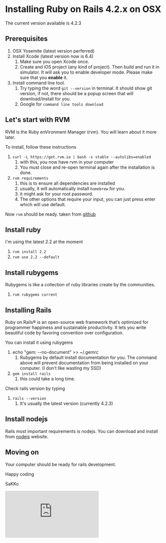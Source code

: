 # Installing Ruby on Rails 4.2.x on OSX

The current version available is 4.2.3

## Prerequisites

1. OSX Yosemite (latest version perferred)
1. Install Xcode (latest version now is 6.4)
    1. Make sure you open Xcode once.
    1. Create and iOS project (any kind of project). Then build and run it in simulator. It will ask you to enable developer mode. Please make sure that you **enable** it.
1. Install command line tool.
    1. Try typing the word `git --version` in terminal. It should show git version, if not, there should be a popup screen that will download/install for you.
    1. Google for `command line tools download`

## Let's start with RVM

RVM is the Ruby enVironment Manager (rvm). You will learn about it more later.

To install, follow these instructions

1. `curl -L https://get.rvm.io | bash -s stable --autolibs=enabled`
    1. with this, you now have rvm in your computer
    1. You must close and re-open terminal again after the installation is done.
1. `rvm requirements`
    1. this is to ensure all dependencies are installed
    1. usually, it will automatically install `homebrew` for you.
    1. it might ask for your root password.
    1. The other options that require your input, you can just press enter which will use default.

Now `rvm` should be ready. taken from [github](https://github.com/rvm/rvm)

## Install ruby

I'm using the latest 2.2 at the moment

1. `rvm install 2.2`
1. `rvm use 2.2 --default`

## Install rubygems

Rubygems is like a collection of ruby libraries create by the communities.

1. `rvm rubygems current`

## Installing Rails

Ruby on Rails® is an open-source web framework that’s optimized for programmer happiness and sustainable productivity. It lets you write beautiful code by favoring convention over configuration.

You can install it using rubygems

1. echo "gem: --no-document" >> ~/.gemrc
    1. Rubygems by default install documentation for you. The command above will prevent documentation from being installed on your computer. (I don't like wasting my SSD)
1. `gem install rails`
    1. this could take a long time.

Check rails version by typing

1. `rails --version`
    1. It's usually the latest version (currently 4.2.3)

## Install nodejs

Rails most important requirements is nodejs. You can download and install from [nodejs](https://nodejs.org/) website.

## Moving on

Your computer should be ready for rails development.

Happy coding

SaKKo

[![Analytics](https://ga-beacon.appspot.com/UA-65652342-1/install-ruby-on-rails-osx/4.2.x.md)](https://github.com/igrigorik/ga-beacon)
